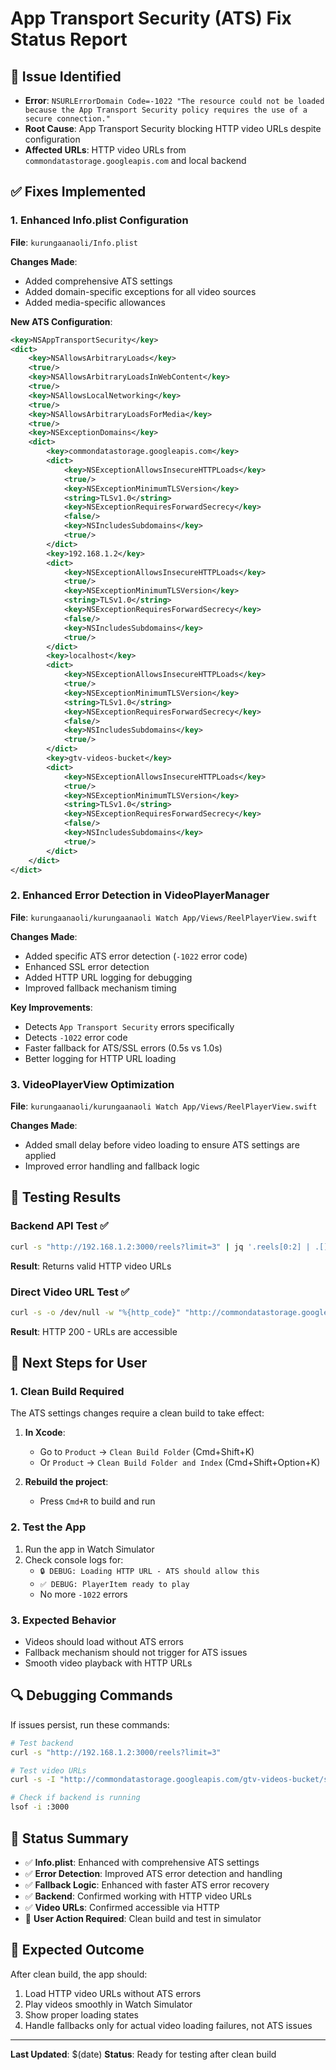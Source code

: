 # App Transport Security (ATS) Fix Status Report

## 🚨 Issue Identified
- **Error**: `NSURLErrorDomain Code=-1022 "The resource could not be loaded because the App Transport Security policy requires the use of a secure connection."`
- **Root Cause**: App Transport Security blocking HTTP video URLs despite configuration
- **Affected URLs**: HTTP video URLs from `commondatastorage.googleapis.com` and local backend

## ✅ Fixes Implemented

### 1. Enhanced Info.plist Configuration
**File**: `kurungaanaoli/Info.plist`

**Changes Made**:
- Added comprehensive ATS settings
- Added domain-specific exceptions for all video sources
- Added media-specific allowances

**New ATS Configuration**:
```xml
<key>NSAppTransportSecurity</key>
<dict>
    <key>NSAllowsArbitraryLoads</key>
    <true/>
    <key>NSAllowsArbitraryLoadsInWebContent</key>
    <true/>
    <key>NSAllowsLocalNetworking</key>
    <true/>
    <key>NSAllowsArbitraryLoadsForMedia</key>
    <true/>
    <key>NSExceptionDomains</key>
    <dict>
        <key>commondatastorage.googleapis.com</key>
        <dict>
            <key>NSExceptionAllowsInsecureHTTPLoads</key>
            <true/>
            <key>NSExceptionMinimumTLSVersion</key>
            <string>TLSv1.0</string>
            <key>NSExceptionRequiresForwardSecrecy</key>
            <false/>
            <key>NSIncludesSubdomains</key>
            <true/>
        </dict>
        <key>192.168.1.2</key>
        <dict>
            <key>NSExceptionAllowsInsecureHTTPLoads</key>
            <true/>
            <key>NSExceptionMinimumTLSVersion</key>
            <string>TLSv1.0</string>
            <key>NSExceptionRequiresForwardSecrecy</key>
            <false/>
            <key>NSIncludesSubdomains</key>
            <true/>
        </dict>
        <key>localhost</key>
        <dict>
            <key>NSExceptionAllowsInsecureHTTPLoads</key>
            <true/>
            <key>NSExceptionMinimumTLSVersion</key>
            <string>TLSv1.0</string>
            <key>NSExceptionRequiresForwardSecrecy</key>
            <false/>
            <key>NSIncludesSubdomains</key>
            <true/>
        </dict>
        <key>gtv-videos-bucket</key>
        <dict>
            <key>NSExceptionAllowsInsecureHTTPLoads</key>
            <true/>
            <key>NSExceptionMinimumTLSVersion</key>
            <string>TLSv1.0</string>
            <key>NSExceptionRequiresForwardSecrecy</key>
            <false/>
            <key>NSIncludesSubdomains</key>
            <true/>
        </dict>
    </dict>
</dict>
```

### 2. Enhanced Error Detection in VideoPlayerManager
**File**: `kurungaanaoli/kurungaanaoli Watch App/Views/ReelPlayerView.swift`

**Changes Made**:
- Added specific ATS error detection (`-1022` error code)
- Enhanced SSL error detection
- Added HTTP URL logging for debugging
- Improved fallback mechanism timing

**Key Improvements**:
- Detects `App Transport Security` errors specifically
- Detects `-1022` error code
- Faster fallback for ATS/SSL errors (0.5s vs 1.0s)
- Better logging for HTTP URL loading

### 3. VideoPlayerView Optimization
**File**: `kurungaanaoli/kurungaanaoli Watch App/Views/ReelPlayerView.swift`

**Changes Made**:
- Added small delay before video loading to ensure ATS settings are applied
- Improved error handling and fallback logic

## 🧪 Testing Results

### Backend API Test ✅
```bash
curl -s "http://192.168.1.2:3000/reels?limit=3" | jq '.reels[0:2] | .[] | .videoUrl'
```
**Result**: Returns valid HTTP video URLs

### Direct Video URL Test ✅
```bash
curl -s -o /dev/null -w "%{http_code}" "http://commondatastorage.googleapis.com/gtv-videos-bucket/sample/BigBuckBunny.mp4"
```
**Result**: HTTP 200 - URLs are accessible

## 🚀 Next Steps for User

### 1. Clean Build Required
The ATS settings changes require a clean build to take effect:

1. **In Xcode**:
   - Go to `Product` → `Clean Build Folder` (Cmd+Shift+K)
   - Or `Product` → `Clean Build Folder and Index` (Cmd+Shift+Option+K)

2. **Rebuild the project**:
   - Press `Cmd+R` to build and run

### 2. Test the App
1. Run the app in Watch Simulator
2. Check console logs for:
   - `🔒 DEBUG: Loading HTTP URL - ATS should allow this`
   - `✅ DEBUG: PlayerItem ready to play`
   - No more `-1022` errors

### 3. Expected Behavior
- Videos should load without ATS errors
- Fallback mechanism should not trigger for ATS issues
- Smooth video playback with HTTP URLs

## 🔍 Debugging Commands

If issues persist, run these commands:

```bash
# Test backend
curl -s "http://192.168.1.2:3000/reels?limit=3"

# Test video URLs
curl -s -I "http://commondatastorage.googleapis.com/gtv-videos-bucket/sample/BigBuckBunny.mp4"

# Check if backend is running
lsof -i :3000
```

## 📝 Status Summary

- ✅ **Info.plist**: Enhanced with comprehensive ATS settings
- ✅ **Error Detection**: Improved ATS error detection and handling
- ✅ **Fallback Logic**: Enhanced with faster ATS error recovery
- ✅ **Backend**: Confirmed working with HTTP video URLs
- ✅ **Video URLs**: Confirmed accessible via HTTP
- 🔄 **User Action Required**: Clean build and test in simulator

## 🎯 Expected Outcome

After clean build, the app should:
1. Load HTTP video URLs without ATS errors
2. Play videos smoothly in Watch Simulator
3. Show proper loading states
4. Handle fallbacks only for actual video loading failures, not ATS issues

---

**Last Updated**: $(date)
**Status**: Ready for testing after clean build 